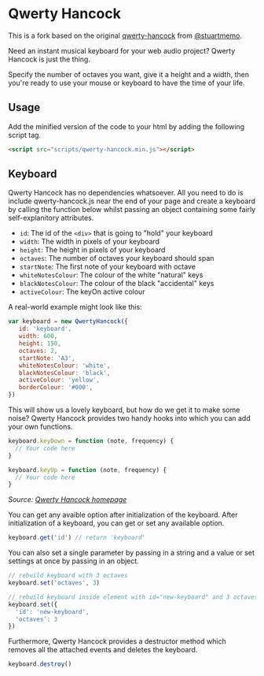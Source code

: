 # Qwerty Hancock

This is a fork based on the original [qwerty-hancock](https://github.com/stuartmemo/qwerty-hancock) from [@stuartmemo](https://github.com/stuartmemo).

Need an instant musical keyboard for your web audio project? Qwerty Hancock is just the thing.

Specify the number of octaves you want, give it a height and a width, then you're ready to use your mouse or keyboard to have the time of your life.

## Usage

Add the minified version of the code to your html by adding the following script tag.
```html
<script src="scripts/qwerty-hancock.min.js"></script>
```

## Keyboard

Qwerty Hancock has no dependencies whatsoever. All you need to do is include qwerty-hancock.js near the end of your page and create a keyboard by calling the function below whilst passing an object containing some fairly self-explanitory attributes.

- `id`: The id of the `<div>` that is going to "hold" your keyboard
- `width`: The width in pixels of your keyboard
- `height`: The height in pixels of your keyboard
- `octaves`: The number of octaves your keyboard should span
- `startNote`: The first note of your keyboard with octave
- `whiteNotesColour`: The colour of the white "natural" keys
- `blackNotesColour`: The colour of the black "accidental" keys
- `activeColour`: The keyOn active colour

A real-world example might look like this:

```javascript
var keyboard = new QwertyHancock({
   id: 'keyboard',
   width: 600,
   height: 150,
   octaves: 2,
   startNote: 'A3',
   whiteNotesColour: 'white',
   blackNotesColour: 'black',
   activeColour: 'yellow',
   borderColour: '#000',
})
```

This will show us a lovely keyboard, but how do we get it to make some noise? Qwerty Hancock provides two handy hooks into which you can add your own functions.

```javascript
keyboard.keyDown = function (note, frequency) {
  // Your code here
}

keyboard.keyUp = function (note, frequency) {
  // Your code here
}
```
*Source: [Qwerty Hancock homepage](http://stuartmemo.com/qwerty-hancock)*

You can get any avaible option after initialization of the keyboard.
After initialization of a keyboard, you can get or set any available option.

```javascript
keyboard.get('id') // return 'keyboard'
```

You can also set a single parameter by passing in a string and a value or set settings at once by passing in an object.

```javascript
// rebuild keyboard with 3 octaves
keyboard.set('octaves', 3)

// rebuild keyboard inside element with id="new-keyboard" and 3 octaves
keyboard.set({
  'id': 'new-keyboard',
  'octaves': 3
})
```

Furthermore, Qwerty Hancock provides a destructor method which removes all the attached events and deletes the keyboard.

```javascript
keyboard.destroy()
```